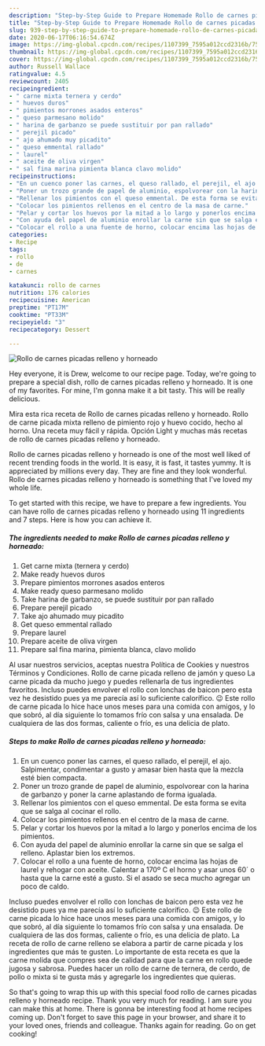 ```yaml
---
description: "Step-by-Step Guide to Prepare Homemade Rollo de carnes picadas relleno y horneado"
title: "Step-by-Step Guide to Prepare Homemade Rollo de carnes picadas relleno y horneado"
slug: 939-step-by-step-guide-to-prepare-homemade-rollo-de-carnes-picadas-relleno-y-horneado
date: 2020-06-17T06:16:54.674Z
image: https://img-global.cpcdn.com/recipes/1107399_7595a012ccd2316b/751x532cq70/rollo-de-carnes-picadas-relleno-y-horneado-foto-principal.jpg
thumbnail: https://img-global.cpcdn.com/recipes/1107399_7595a012ccd2316b/751x532cq70/rollo-de-carnes-picadas-relleno-y-horneado-foto-principal.jpg
cover: https://img-global.cpcdn.com/recipes/1107399_7595a012ccd2316b/751x532cq70/rollo-de-carnes-picadas-relleno-y-horneado-foto-principal.jpg
author: Russell Wallace
ratingvalue: 4.5
reviewcount: 2405
recipeingredient:
- " carne mixta ternera y cerdo"
- " huevos duros"
- " pimientos morrones asados enteros"
- " queso parmesano molido"
- " harina de garbanzo se puede sustituir por pan rallado"
- " perejil picado"
- " ajo ahumado muy picadito"
- " queso emmental rallado"
- " laurel"
- " aceite de oliva virgen"
- " sal fina marina pimienta blanca clavo molido"
recipeinstructions:
- "En un cuenco poner las carnes, el queso rallado, el perejil, el ajo. Salpimentar, condimentar a gusto y amasar bien hasta que la mezcla esté bien compacta."
- "Poner un trozo grande de papel de aluminio, espolvorear con la harina de garbanzo y poner la carne aplastando de forma igualada."
- "Rellenar los pimientos con el queso emmental. De esta forma se evita que se salga al cocinar el rollo."
- "Colocar los pimientos rellenos en el centro de la masa de carne."
- "Pelar y cortar los huevos por la mitad a lo largo y ponerlos encima de los pimientos."
- "Con ayuda del papel de aluminio enrollar la carne sin que se salga el relleno. Aplastar bien los extremos."
- "Colocar el rollo a una fuente de horno, colocar encima las hojas de laurel y rehogar con aceite. Calentar a 170º C el horno y asar unos 60´ o hasta que la carne esté a gusto. Si el asado se seca mucho agregar un poco de caldo."
categories:
- Recipe
tags:
- rollo
- de
- carnes

katakunci: rollo de carnes 
nutrition: 176 calories
recipecuisine: American
preptime: "PT17M"
cooktime: "PT33M"
recipeyield: "3"
recipecategory: Dessert

---
```



![Rollo de carnes picadas relleno y horneado](https://img-global.cpcdn.com/recipes/1107399_7595a012ccd2316b/751x532cq70/rollo-de-carnes-picadas-relleno-y-horneado-foto-principal.jpg)

Hey everyone, it is Drew, welcome to our recipe page. Today, we're going to prepare a special dish, rollo de carnes picadas relleno y horneado. It is one of my favorites. For mine, I'm gonna make it a bit tasty. This will be really delicious.

Mira esta rica receta de Rollo de carnes picadas relleno y horneado. Rollo de carne picada mixta relleno de pimiento rojo y huevo cocido, hecho al horno. Una receta muy fácil y rápida. Opción Light y muchas más recetas de rollo de carnes picadas relleno y horneado.

Rollo de carnes picadas relleno y horneado is one of the most well liked of recent trending foods in the world. It is easy, it is fast, it tastes yummy. It is appreciated by millions every day. They are fine and they look wonderful. Rollo de carnes picadas relleno y horneado is something that I've loved my whole life.


To get started with this recipe, we have to prepare a few ingredients. You can have rollo de carnes picadas relleno y horneado using 11 ingredients and 7 steps. Here is how you can achieve it.

<!--inarticleads1-->

##### The ingredients needed to make Rollo de carnes picadas relleno y horneado:

1. Get  carne mixta (ternera y cerdo)
1. Make ready  huevos duros
1. Prepare  pimientos morrones asados enteros
1. Make ready  queso parmesano molido
1. Take  harina de garbanzo, se puede sustituir por pan rallado
1. Prepare  perejil picado
1. Take  ajo ahumado muy picadito
1. Get  queso emmental rallado
1. Prepare  laurel
1. Prepare  aceite de oliva virgen
1. Prepare  sal fina marina, pimienta blanca, clavo molido


Al usar nuestros servicios, aceptas nuestra Política de Cookies y nuestros Términos y Condiciones. Rollo de carne picada relleno de jamón y queso La carne picada da mucho juego y puedes rellenarla de tus ingredientes favoritos. Incluso puedes envolver el rollo con lonchas de baicon pero esta vez he desistido pues ya me parecía así lo suficiente calorífico. 😉 Este rollo de carne picada lo hice hace unos meses para una comida con amigos, y lo que sobró, al día siguiente lo tomamos frío con salsa y una ensalada. De cualquiera de las dos formas, caliente o frío, es una delicia de plato. 

<!--inarticleads2-->

##### Steps to make Rollo de carnes picadas relleno y horneado:

1. En un cuenco poner las carnes, el queso rallado, el perejil, el ajo. Salpimentar, condimentar a gusto y amasar bien hasta que la mezcla esté bien compacta.
1. Poner un trozo grande de papel de aluminio, espolvorear con la harina de garbanzo y poner la carne aplastando de forma igualada.
1. Rellenar los pimientos con el queso emmental. De esta forma se evita que se salga al cocinar el rollo.
1. Colocar los pimientos rellenos en el centro de la masa de carne.
1. Pelar y cortar los huevos por la mitad a lo largo y ponerlos encima de los pimientos.
1. Con ayuda del papel de aluminio enrollar la carne sin que se salga el relleno. Aplastar bien los extremos.
1. Colocar el rollo a una fuente de horno, colocar encima las hojas de laurel y rehogar con aceite. Calentar a 170º C el horno y asar unos 60´ o hasta que la carne esté a gusto. Si el asado se seca mucho agregar un poco de caldo.


Incluso puedes envolver el rollo con lonchas de baicon pero esta vez he desistido pues ya me parecía así lo suficiente calorífico. 😉 Este rollo de carne picada lo hice hace unos meses para una comida con amigos, y lo que sobró, al día siguiente lo tomamos frío con salsa y una ensalada. De cualquiera de las dos formas, caliente o frío, es una delicia de plato. La receta de rollo de carne relleno se elabora a partir de carne picada y los ingredientes que más te gusten. Lo importante de esta receta es que la carne molida que compres sea de calidad para que la carne en rollo quede jugosa y sabrosa. Puedes hacer un rollo de carne de ternera, de cerdo, de pollo o mixta si te gusta más y agregarle los ingredientes que quieras. 

So that's going to wrap this up with this special food rollo de carnes picadas relleno y horneado recipe. Thank you very much for reading. I am sure you can make this at home. There is gonna be interesting food at home recipes coming up. Don't forget to save this page in your browser, and share it to your loved ones, friends and colleague. Thanks again for reading. Go on get cooking!

